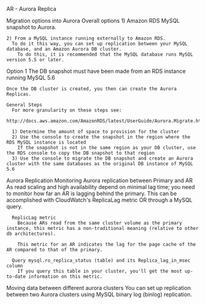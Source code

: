 AR - Aurora Replica

Migration options into Aurora
  Overall options
    1) Amazon RDS MySQL snapshot to Aurora.

    2) From a MySQL instance running externally to Amazon RDS.
      To do it this way, you can set up replication between your MySQL database, and an Amazon Aurora DB cluster.  
        To do this, it is recommended that the MySQL database runs MySQL version 5.5 or later.

  Option 1
    The DB snapshot must have been made from an RDS instance running MySQL 5.6

    Once the DB cluster is created, you then can create the Aurora Replicas.

    General Steps
      For more granularity on these steps see:
        http://docs.aws.amazon.com/AmazonRDS/latest/UserGuide/Aurora.Migrate.html

      1) Determine the amount of space to provision for the cluster
      2) Use the console to create the snapshot in the region where the RDS MySQL instance is located
        If the snapshot is not in the same region as your DB cluster, use the RDS console to copy the DB snapshot to that region
      3) Use the console to migrate the DB snapshot and create an Aurora cluster with the same databases as the original DB instance of MySQL 5.6

Aurora Replication
  Monitoring Aurora replication between Primary and AR
    As read scaling and high availability depend on minimal lag time; you need to monitor how far an AR is lagging behind the primary.
      This can be accomplished with CloudWatch's ReplicaLag metric OR through a MySQL query.

      ReplicLag metric
        Because ARs read from the same cluster volume as the primary instance, this metric has a non-traditional meaning (relative to other db architectures).

        This metric for an AR indicates the lag for the page cache of the AR compared to that of the primary.

      Query mysql.ro_replica_status (table) and its Replica_lag_in_msec column
        If you query this table in your cluster, you'll get the most up-to-date information on this metric.


  Moving data between different aurora clusters
    You can set up replication between two Aurora clusters using MySQL binary log (binlog) replication.
